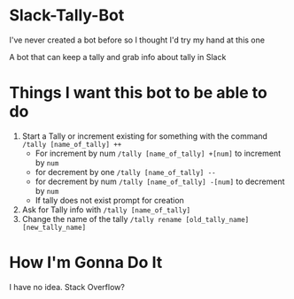 # Slack-Tally-Bot
I've never created a bot before so I thought I'd try my hand at this one

A bot that can keep a tally and grab info about tally in Slack


# Things I want this bot to be able to do
  1. Start a Tally or increment existing for something with the command `/tally [name_of_tally] ++` 
      * For increment by num `/tally [name_of_tally] +[num]` to increment by `num`
      * for decrement by one  `/tally [name_of_tally] --` 
      * for decrement by num `/tally [name_of_tally] -[num]` to decrement by `num`
      * If tally does not exist prompt for creation
  2. Ask for Tally info with `/tally [name_of_tally] ` 
  3. Change the name of the tally  `/tally rename [old_tally_name] [new_tally_name]`
  
# How I'm Gonna Do It
  I have no idea. Stack Overflow?
